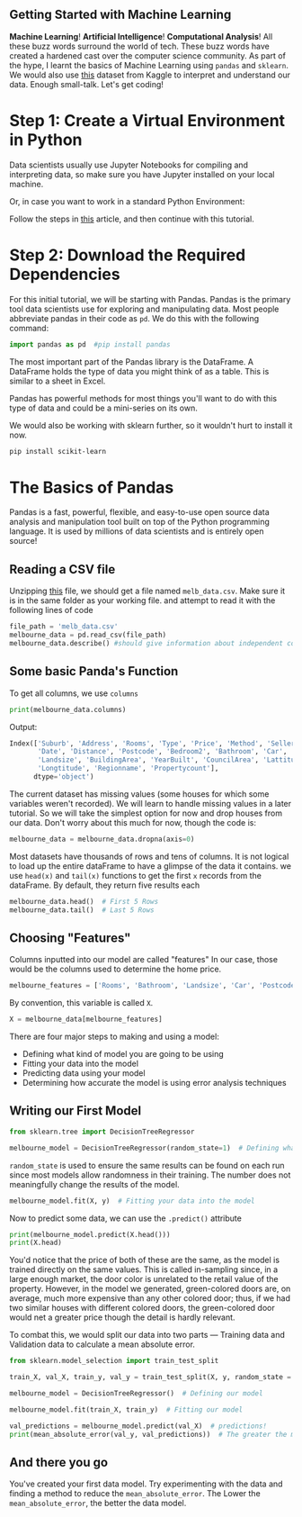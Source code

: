 ## Getting Started with Machine Learning

**Machine Learning**! **Artificial Intelligence**! **Computational Analysis**! All these buzz words surround the world of tech. These buzz words have created a hardened cast over the computer science community. As part of the hype, I learnt the basics of Machine Learning using `pandas` and `sklearn`. We would also use [this](https://www.kaggle.com/datasets/dansbecker/melbourne-housing-snapshot/download?datasetVersionNumber=5) dataset from Kaggle to interpret and understand our data. Enough small-talk. Let's get coding!

# Step 1: Create a Virtual Environment in Python

Data scientists usually use Jupyter Notebooks for compiling and interpreting data, so make sure you have Jupyter installed on your local machine.

Or, in case you want to work in a standard Python Environment:

Follow the steps in [this](https://aryan401.hashnode.dev/virtual-environments-youre-gonna-need-them) article, and then continue with this tutorial.

# Step 2: Download the Required Dependencies

For this initial tutorial, we will be starting with Pandas. Pandas is the primary tool data scientists use for exploring and manipulating data. Most people abbreviate pandas in their code as `pd`. We do this with the following command:

```python
import pandas as pd  #pip install pandas
```

The most important part of the Pandas library is the DataFrame. A DataFrame holds the type of data you might think of as a table. This is similar to a sheet in Excel.

Pandas has powerful methods for most things you'll want to do with this type of data and could be a mini-series on its own.

We would also be working with sklearn further, so it wouldn't hurt to install it now.

```bash
pip install scikit-learn
```
# The Basics of Pandas
Pandas is a fast, powerful, flexible, and easy-to-use open source data analysis and manipulation tool built on top of the Python programming language. It is used by millions of data scientists and is entirely open source!
## Reading a CSV file
Unzipping [this](https://www.kaggle.com/datasets/dansbecker/melbourne-housing-snapshot/download?datasetVersionNumber=5) file, we should get a file named `melb_data.csv`. Make sure it is in the same folder as your working file. and attempt to read it with the following lines of code

```python
file_path = 'melb_data.csv'
melbourne_data = pd.read_csv(file_path)
melbourne_data.describe() #should give information about independent columns in the dataset
```

## Some basic Panda's Function

To get all columns, we use `columns`
```python
print(melbourne_data.columns)
```
Output:
```python
Index(['Suburb', 'Address', 'Rooms', 'Type', 'Price', 'Method', 'SellerG',
       'Date', 'Distance', 'Postcode', 'Bedroom2', 'Bathroom', 'Car',
       'Landsize', 'BuildingArea', 'YearBuilt', 'CouncilArea', 'Lattitude',
       'Longtitude', 'Regionname', 'Propertycount'],
      dtype='object')
```

The current dataset has missing values (some houses for which some variables weren't recorded). We will learn to handle missing values in a later tutorial. So we will take the simplest option for now and drop houses from our data. Don't worry about this much for now, though the code is:

 ```python
melbourne_data = melbourne_data.dropna(axis=0)
```

Most datasets have thousands of rows and tens of columns. It is not logical to load up the entire dataFrame to have a glimpse of the data it contains. we use `head(x)` and `tail(x)` functions to get the first `x` records from the dataFrame. By default, they return five results each
```python
melbourne_data.head()  # First 5 Rows
melbourne_data.tail()  # Last 5 Rows
```


## Choosing "Features"

Columns inputted into our model are called "features" In our case, those would be the columns used to determine the home price.

```python
melbourne_features = ['Rooms', 'Bathroom', 'Landsize', 'Car', 'Postcode']
``` 
By convention, this variable is called `X`.
```python
X = melbourne_data[melbourne_features]
```
There are four major steps to making and using a model: 
- Defining what kind of model you are going to be using
- Fitting your data into the model
- Predicting data using your model
- Determining how accurate the model is using error analysis techniques

## Writing our First Model

```python
from sklearn.tree import DecisionTreeRegressor

melbourne_model = DecisionTreeRegressor(random_state=1)  # Defining what type of model we are going to be using
```

`random_state` is used to ensure the same results can be found on each run since most models allow randomness in their training. The number does not meaningfully change the results of the model.

```python
melbourne_model.fit(X, y)  # Fitting your data into the model
```

Now to predict some data, we can use the `.predict()` attribute

```python
print(melbourne_model.predict(X.head()))
print(X.head)
```

You'd notice that the price of both of these are the same, as the model is trained directly on the same values. This is called in-sampling since, in a large enough market, the door color is unrelated to the retail value of the property. However, in the model we generated, green-colored doors are, on average, much more expensive than any other colored door; thus, if we had two similar houses with different colored doors, the green-colored door would net a greater price though the detail is hardly relevant. 

To combat this, we would split our data into two parts — Training data and Validation data to calculate a mean absolute error. 

```python
from sklearn.model_selection import train_test_split

train_X, val_X, train_y, val_y = train_test_split(X, y, random_state = 0)

melbourne_model = DecisionTreeRegressor()  # Defining our model

melbourne_model.fit(train_X, train_y)  # Fitting our model

val_predictions = melbourne_model.predict(val_X)  # predictions!
print(mean_absolute_error(val_y, val_predictions))  # The greater the mean_absolute_error, the worse the model performance is.
```

## And there you go

You've created your first data model. Try experimenting with the data and finding a method to reduce the `mean_absolute_error`. The Lower the `mean_absolute_error`, the better the data model. 






